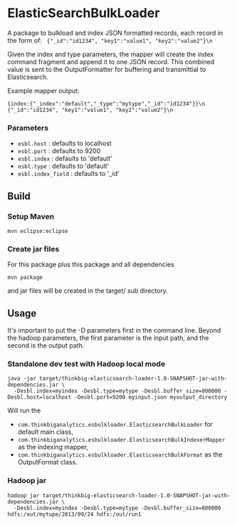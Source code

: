 ElasticSearchBulkLoader
=======================

A package to bulkload and index JSON formatted records, each record in the form of:
``` {"_id":"id1234", "key1":"value1", "key2":"value2"}\n```

Given the index and type parameters, the mapper will create the index command fragment
and append it to one JSON record. This combined value is sent to the OutputFormatter
for buffering and transmittial to Elasticsearch.

Example mapper output:
```
{index:{"_index":"default","_type":"mytype","_id":"id1234"}}\n
{"_id":"id1234", "key1":"value1", "key2":"value2"}\n
```


### Parameters
 - `esbl.host`        : defaults to localhost
 - `esbl.port`        : defaults to 9200
 - `esbl.index`       : defaults to 'default'
 - `esbl.type`        : defaults to 'default'
 - `esbl.index_field` : defaults to '_id'

## Build

### Setup Maven
```
mvn eclipse:eclipse
```

### Create jar files 
For this package plus this package and all dependencies
```
mvn package
```
and jar files will be created in the target/ sub directory.

## Usage

It's important to put the -D parameters first in the command line.
Beyond the hadoop parameters, the first parameter is the input path, and the second is the output path.

### Standalone dev test with Hadoop local mode 
```
java -jar target/thinkbig-elasticsearch-loader-1.0-SNAPSHOT-jar-with-dependencies.jar \
  -Desbl.index=myindex -Desbl.type=mytype -Desbl.buffer_size=800000 -Desbl.host=localhost -Desbl.port=9200 myinput.json myoutput_directory
```

Will run the
 - `com.thinkbiganalytics.esbulkloader.ElasticsearchBulkLoader` for default main class, 
 - `com.thinkbiganalytics.esbulkloader.ElasticsearchBulkIndexerMapper` as the indexing mapper,
 - `com.thinkbiganalytics.esbulkloader.ElasticsearchBulkFormat` as the OutputFormat class.

### Hadoop jar
```
hadoop jar target/thinkbig-elasticsearch-loader-1.0-SNAPSHOT-jar-with-dependencies.jar \
  -Desbl.index=myindex -Desbl.type=mytype -Desbl.buffer_size=800000 hdfs:/out/mytupe/2013/09/24 hdfs:/out/run1
```
